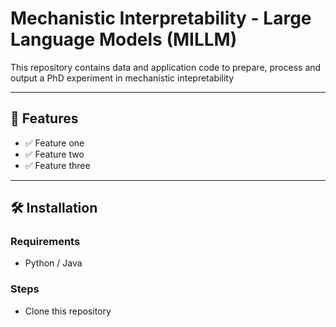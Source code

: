 # Mechanistic Interpretability - Large Language Models (MILLM)

This repository contains data and application code to prepare, process and output a PhD experiment in mechanistic intepretability


---

## 🚀 Features

- ✅ Feature one
- ✅ Feature two
- ✅ Feature three

---

## 🛠️ Installation

### Requirements

- Python / Java

### Steps

- Clone this repository
